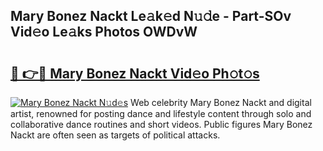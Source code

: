 ## Mary Bonez Nackt Le𝚊k𝚎d N𝚞𝚍e - Part-SOv Vid𝚎o Le𝚊ks Photos OWDvW

# <h2><a href="http://fb4wj5a.evod.top/?m=Mary+Bonez+Nackt">🔗 👉🔴 Mary Bonez Nackt Vid𝚎o Ph𝚘t𝚘s</a></h2>

[![Mary Bonez Nackt N𝚞d𝚎s](https://i.imgur.com/8V9OHl7.gif)](http://fb4wj5a.evod.top/?m=Mary+Bonez+Nackt)
Web celebrity Mary Bonez Nackt and digital artist, renowned for posting dance and lifestyle content through solo and collaborative dance routines and short videos. Public figures Mary Bonez Nackt are often seen as targets of political attacks. 
